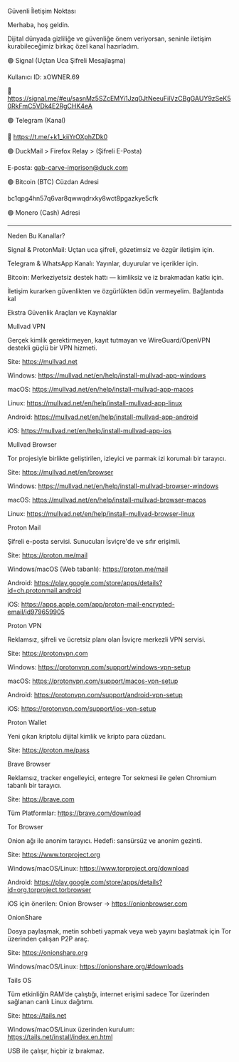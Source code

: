 Güvenli İletişim Noktası

Merhaba, hoş geldin.

Dijital dünyada gizliliğe ve güvenliğe önem veriyorsan, seninle iletişim kurabileceğimiz birkaç özel kanal hazırladım.

🟢 Signal (Uçtan Uca Şifreli Mesajlaşma)

Kullanıcı ID: xOWNER.69

🔗 https://signal.me/#eu/sasnMz5SZcEMYi1Jzq0JtNeeuFilVzCBgGAUY9zSeK50RkFmC5VDk4E2RgCHK4eA

🟢 Telegram (Kanal)

🔗 https://t.me/+k1_kiiYrOXphZDk0

🟢 DuckMail > Firefox Relay > (Şifreli E-Posta)

E-posta: gab-carve-imprison@duck.com

🟢 Bitcoin (BTC) Cüzdan Adresi

bc1qpg4hn57q6var8qwwqdrxky8wct8pgazkye5cfk

🟢 Monero (Cash) Adresi

------

Neden Bu Kanallar?

Signal & ProtonMail: Uçtan uca şifreli, gözetimsiz ve özgür iletişim için.

Telegram & WhatsApp Kanalı: Yayınlar, duyurular ve içerikler için.

Bitcoin: Merkeziyetsiz destek hattı — kimliksiz ve iz bırakmadan katkı için.

İletişim kurarken güvenlikten ve özgürlükten ödün vermeyelim.
Bağlantıda kal


Ekstra Güvenlik Araçları ve Kaynaklar

Mullvad VPN

Gerçek kimlik gerektirmeyen, kayıt tutmayan ve WireGuard/OpenVPN destekli güçlü bir VPN hizmeti.

Site: https://mullvad.net


Windows: https://mullvad.net/en/help/install-mullvad-app-windows

macOS: https://mullvad.net/en/help/install-mullvad-app-macos

Linux: https://mullvad.net/en/help/install-mullvad-app-linux

Android: https://mullvad.net/en/help/install-mullvad-app-android

iOS: https://mullvad.net/en/help/install-mullvad-app-ios

Mullvad Browser

Tor projesiyle birlikte geliştirilen, izleyici ve parmak izi korumalı bir tarayıcı.

Site: https://mullvad.net/en/browser


Windows: https://mullvad.net/en/help/install-mullvad-browser-windows

macOS: https://mullvad.net/en/help/install-mullvad-browser-macos

Linux: https://mullvad.net/en/help/install-mullvad-browser-linux

Proton Mail

Şifreli e-posta servisi. Sunucuları İsviçre'de ve sıfır erişimli.

Site: https://proton.me/mail


Windows/macOS (Web tabanlı): https://proton.me/mail

Android: https://play.google.com/store/apps/details?id=ch.protonmail.android

iOS: https://apps.apple.com/app/proton-mail-encrypted-email/id979659905

Proton VPN

Reklamsız, şifreli ve ücretsiz planı olan İsviçre merkezli VPN servisi.

Site: https://protonvpn.com


Windows: https://protonvpn.com/support/windows-vpn-setup

macOS: https://protonvpn.com/support/macos-vpn-setup

Android: https://protonvpn.com/support/android-vpn-setup

iOS: https://protonvpn.com/support/ios-vpn-setup

Proton Wallet

Yeni çıkan kriptolu dijital kimlik ve kripto para cüzdanı.

Site: https://proton.me/pass

Brave Browser

Reklamsız, tracker engelleyici, entegre Tor sekmesi ile gelen Chromium tabanlı bir tarayıcı.

Site: https://brave.com

Tüm Platformlar: https://brave.com/download


Tor Browser

Onion ağı ile anonim tarayıcı. Hedefi: sansürsüz ve anonim gezinti.

Site: https://www.torproject.org

Windows/macOS/Linux: https://www.torproject.org/download

Android: https://play.google.com/store/apps/details?id=org.torproject.torbrowser

iOS için önerilen: Onion Browser → https://onionbrowser.com

OnionShare

Dosya paylaşmak, metin sohbeti yapmak veya web yayını başlatmak için Tor üzerinden çalışan P2P araç.

Site: https://onionshare.org

Windows/macOS/Linux: https://onionshare.org/#downloads

Tails OS

Tüm etkinliğin RAM’de çalıştığı, internet erişimi sadece Tor üzerinden sağlanan canlı Linux dağıtımı.

Site: https://tails.net


Windows/macOS/Linux üzerinden kurulum: https://tails.net/install/index.en.html

USB ile çalışır, hiçbir iz bırakmaz.

